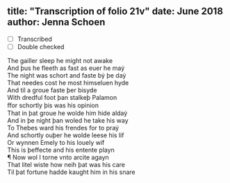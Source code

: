 title: "Transcription of folio 21v"
date: June 2018
author: Jenna Schoen
---

- [ ] Transcribed
- [ ] Double checked

The gailler sleep he might not awake  
And þus he fleeth as fast as euer he maẏ  
The night was schort and faste bẏ þe daẏ  
That needes cost he most himseluen hyde  
And til a groue faste þer bisyde  
With dredful foot þan stalkeþ Palamon  
ﬀor schortly þis was his opinion  
That in þat groue he wolde him hide aldaẏ  
And in þe night þan woled he take his way  
To Thebes ward his frendes for to praẏ  
And schortly ouþer he wolde leese his lif  
Or wynnen Emely to his louely wif  
This is þeffecte and his entente playn  
¶ Now wol I torne vnto arcite agayn  
That litel wiste how neih þat was his care  
Til þat fortune hadde kaught him in his snare   
